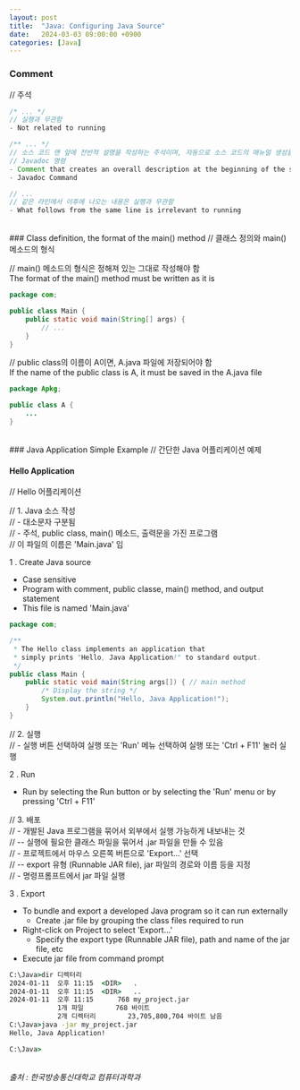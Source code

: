 ```yaml
---
layout: post
title:  "Java: Configuring Java Source"
date:   2024-03-03 09:00:00 +0900
categories: [Java]
---
```


### Comment   
// 주석   
   
```java
/* ... */
// 실행과 무관함
- Not related to running
```
   
```java
/** ... */
// 소스 코드 맨 앞에 전반적 설명을 작성하는 주석이며, 자동으로 소스 코드의 매뉴얼 생성을 가능하게 함
// Javadoc 명령
- Comment that creates an overall description at the beginning of the source code, which enables the creation of a source code manual automatically
- Javadoc Command
```
   
```java
// ...
// 같은 라인에서 이후에 나오는 내용은 실행과 무관함
- What follows from the same line is irrelevant to running
```
   
<br />
### Class definition, the format of the main() method   
// 클래스 정의와 main() 메소드의 형식   
   
// main() 메소드의 형식은 정해져 있는 그대로 작성해야 함   
The format of the main() method must be written as it is   
   
```java
package com;

public class Main {
    public static void main(String[] args) {
        // ...
    }
}
```
   
// public class의 이름이 A이면, A.java 파일에 저장되어야 함   
If the name of the public class is A, it must be saved in the A.java file   
   
```java
package Apkg;

public class A {
    ...
}
```
   
<br />
### Java Application Simple Example   
// 간단한 Java 어플리케이션 예제   
   
#### Hello Application   
// Hello 어플리케이션   
   
// 1. Java 소스 작성   
// - 대소문자 구분됨   
// - 주석, public class, main() 메소드, 출력문을 가진 프로그램   
// 이 파일의 이름은 'Main.java' 임   
   
1 . Create Java source   
- Case sensitive   
- Program with comment, public classe, main() method, and output statement   
- This file is named 'Main.java'   
   
```java
package com;

/**
 * The Hello class implements an application that
 * simply prints "Hello, Java Application!" to standard output.
 */
public class Main {
    public static void main(String args[]) { // main method
        /* Display the string */
        System.out.println("Hello, Java Application!");
    }
}
```
   
// 2. 실행   
// - 실행 버튼 선택하여 실행 또는 'Run' 메뉴 선택하여 실행 또는 'Ctrl + F11' 눌러 실행   
   
2 . Run   
- Run by selecting the Run button or by selecting the 'Run' menu or by pressing 'Ctrl + F11'   
   
// 3. 배포   
// - 개발된 Java 프로그램을 묶어서 외부에서 실행 가능하게 내보내는 것   
// -- 실행에 필요한 클래스 파일을 묶어서 .jar 파일을 만들 수 있음   
// - 프로젝트에서 마우스 오른쪽 버튼으로 'Export...' 선택   
// -- export 유형 (Runnable JAR file), jar 파일의 경로와 이름 등을 지정   
// - 명령프롬프트에서 jar 파일 실행   
   
3 . Export   
- To bundle and export a developed Java program so it can run externally   
  - Create .jar file by grouping the class files required to run   
- Right-click on Project to select 'Export...'   
  - Specify the export type (Runnable JAR file), path and name of the jar file, etc   
- Execute jar file from command prompt   
   
```cmd
C:\Java>dir 디렉터리
2024-01-11  오후 11:15  <DIR>   .
2024-01-11  오후 11:15  <DIR>   ..
2024-01-11  오후 11:15      768 my_project.jar
            1개 파일        768 바이트
            2개 디렉터리        23,705,800,704 바이트 남음
C:\Java>java -jar my_project.jar
Hello, Java Application!

C:\Java>
```
   
<br />
<cite>출처 : 한국방송통신대학교 컴퓨터과학과</cite>
